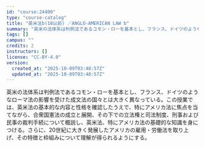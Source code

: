 ```yaml
---
id: "course:24400"
type: "course-catalog"
title: "英米法b(18以前) ／ANGLO-AMERICAN LAW b"
summary: "英米の法体系は判例法であるコモン・ローを基本とし、フランス、ドイツのようなローマ法の影響を受けた成文法の国々とは大きく異なっている。この授業では、英米法の基本的な内容と性格を確認したうえで、特にアメリカ法に焦点を当てながら、合衆国憲法の成立…"
tags: []
campus: ""
credits: 2
instructors: []
license: "CC-BY-4.0"
version:
  created_at: "2025-10-09T03:48:57Z"
  updated_at: "2025-10-09T03:48:57Z"
---
```

英米の法体系は判例法であるコモン・ローを基本とし、フランス、ドイツのようなローマ法の影響を受けた成文法の国々とは大きく異なっている。この授業では、英米法の基本的な内容と性格を確認したうえで、特にアメリカ法に焦点を当てながら、合衆国憲法の成立と展開、その下での立法権と司法制度、刑事および民事の裁判手続について概説し、英米法、特にアメリカ法の基礎的な知識を身につける。さらに、20世紀に大きく発展したアメリカの雇用・労働法を取り上げ、その特徴と枠組みについて理解が得られるようにする。
